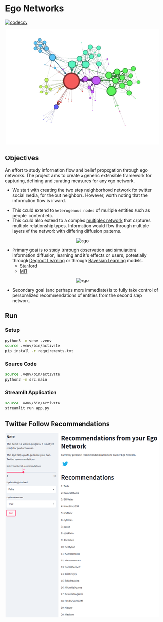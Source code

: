 # Ego Networks

[![codecov](https://codecov.io/gh/lejinvarghese/ego_networks/branch/master/graph/badge.svg?token=248C9C6ZHK)](https://codecov.io/gh/lejinvarghese/ego_networks)

<p align="center">
    <img src="./assets/sample.png" alt="sample" width="500"/>
</p>

## Objectives

An effort to study information flow and belief propogation through ego networks. The project aims to create a generic extensible framework for capturing, defining and curating measures for any ego network.

-   We start with creating the two step neighborhood network for twitter social media, for the out neighbors. However, worth noting that the information flow is inward.

<!-- <p align="center">
    <img src="./assets/ego_network.png" alt="ego" width="500"/>
</p> -->

-   This could extend to `heterogenous nodes` of multiple entities such as people, content etc.
-   This could also extend to a complex [multiplex network](https://cosnet.bifi.es/network-theory/multiplex-networks/) that captures multiple relationship types. Information would flow through multiple layers of the network with differing diffusion patterns.

<p align="center">
    <img src="https://cosnet.bifi.es/wp-content/uploads/2014/06/multiplex_networks_2a.jpg" alt="ego" width="500"/>
</p>

-   Primary goal is to study (through observation and simulation) information diffusion, learning and it's effects on users, potentially through [Degroot Learning](https://en.wikipedia.org/wiki/DeGroot_learning) or through [Bayesian Learning](https://en.wikipedia.org/wiki/Mathematical_models_of_social_learning) models.
    -   [Stanford](https://github.com/lejinvarghese/graph_data_science/blob/master/docs/social_economic_networks/w6-learning.pdf)
    -   [MIT](https://economics.mit.edu/files/4902)

<p align="center">
    <img src="https://bldavies.com/blog/degroot-learning-social-networks/figures/example-1.svg" alt="ego" width="500"/>
</p>


-   Secondary goal (and perhaps more immediate) is to fully take control of personalized recommendations of entities from the second step network.

## Run

### Setup

```bash
python3 -m venv .venv
source .venv/bin/activate
pip install -r requirements.txt
```

### Source Code

```bash
source .venv/bin/activate
python3 -m src.main
```

### Streamlit Application

```bash
source .venv/bin/activate
streamlit run app.py
```

## Twitter Follow Recommendations

<p align="center">
    <img src="./assets/recs.png" alt="sample" width="500"/>
</p>